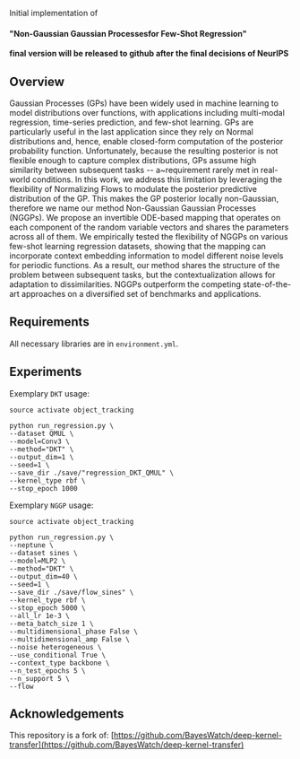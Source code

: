 Initial implementation of 

#### "Non-Gaussian Gaussian Processesfor Few-Shot Regression"

**final version will be released to github after the final decisions of NeurIPS**

## Overview

Gaussian Processes (GPs) have been widely used in machine learning to model distributions over functions, with applications including multi-modal regression, time-series prediction, and few-shot learning. GPs are particularly useful in the last application
since they rely on Normal distributions and, hence, enable closed-form computation of the posterior probability function.
Unfortunately, because the resulting posterior is not flexible enough to capture complex distributions, GPs assume high similarity between subsequent tasks -- a~requirement rarely met in real-world conditions.
In this work, we address this limitation by leveraging the flexibility of Normalizing Flows to modulate the posterior predictive distribution of the GP. This makes the GP posterior locally non-Gaussian, therefore we name our method Non-Gaussian Gaussian Processes (NGGPs). 
We propose an invertible ODE-based mapping that operates on each component of the random variable vectors and shares the parameters across all of them. 
We empirically tested the flexibility of NGGPs on various few-shot learning regression datasets, showing that the mapping can incorporate context embedding information to model different noise levels for periodic functions.
As a result, our method shares the structure of the problem between subsequent tasks, but the contextualization allows for adaptation to dissimilarities.
NGGPs outperform the competing state-of-the-art approaches on a diversified set of benchmarks and applications.

## Requirements
All necessary libraries are in `environment.yml`.
 

## Experiments
Exemplary `DKT` usage:
```
source activate object_tracking

python run_regression.py \
--dataset QMUL \
--model=Conv3 \
--method="DKT" \
--output_dim=1 \
--seed=1 \
--save_dir ./save/"regression_DKT_QMUL" \
--kernel_type rbf \
--stop_epoch 1000
```

Exemplary `NGGP` usage:
```
source activate object_tracking

python run_regression.py \
--neptune \
--dataset sines \
--model=MLP2 \
--method="DKT" \
--output_dim=40 \
--seed=1 \
--save_dir ./save/flow_sines" \
--kernel_type rbf \
--stop_epoch 5000 \
--all_lr 1e-3 \
--meta_batch_size 1 \
--multidimensional_phase False \
--multidimensional_amp False \
--noise heterogeneous \
--use_conditional True \
--context_type backbone \
--n_test_epochs 5 \
--n_support 5 \
--flow
```

## Acknowledgements

This repository is a fork of: [https://github.com/BayesWatch/deep-kernel-transfer](https://github.com/BayesWatch/deep-kernel-transfer)
